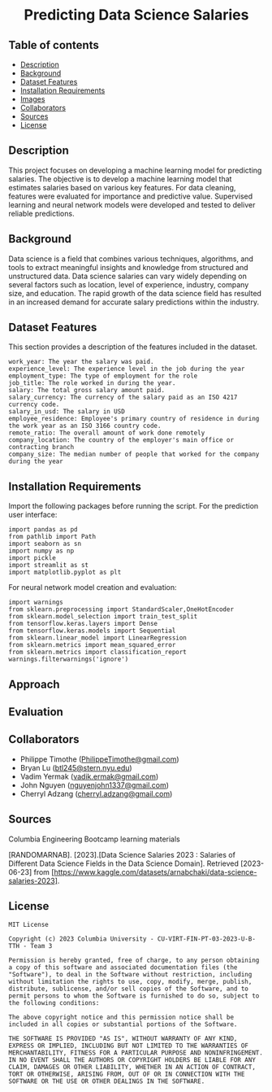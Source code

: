 <h1 align="center">Predicting Data Science Salaries</h1>

## Table of contents

- [Description](#description)
- [Background](#background)
- [Dataset Features](#dataset_features)
- [Installation Requirements](#installation-requirements)
- [Images](#images)
- [Collaborators](#collaborators)
- [Sources](#sources)
- [License](#license)

## Description
This project focuses on developing a machine learning model for predicting salaries. The objective is to develop a machine learning model that  estimates salaries based on various key features. For data cleaning, features were evaluated for importance and predictive value. Supervised learning and neural network models were developed and tested to deliver reliable predictions.

## Background
Data science is a field that combines various techniques, algorithms, and tools to extract meaningful insights and knowledge from structured and unstructured data. Data science salaries can vary widely depending on several factors such as location, level of experience, industry, company size, and education. The rapid growth of the data science field has resulted in an increased demand for accurate salary predictions within the industry.

## Dataset Features
This section provides a description of the features included in the dataset.
```
work_year: The year the salary was paid.
experience_level: The experience level in the job during the year
employment_type: The type of employment for the role
job_title: The role worked in during the year.
salary: The total gross salary amount paid.
salary_currency: The currency of the salary paid as an ISO 4217 currency code.
salary_in_usd: The salary in USD
employee_residence: Employee's primary country of residence in during the work year as an ISO 3166 country code.
remote_ratio: The overall amount of work done remotely
company_location: The country of the employer's main office or contracting branch
company_size: The median number of people that worked for the company during the year
```

## Installation Requirements
Import the following packages before running the script. For the prediction user interface:
```
import pandas as pd
from pathlib import Path
import seaborn as sn
import numpy as np
import pickle
import streamlit as st
import matplotlib.pyplot as plt
```
For neural network model creation and evaluation:
```
import warnings
from sklearn.preprocessing import StandardScaler,OneHotEncoder
from sklearn.model_selection import train_test_split
from tensorflow.keras.layers import Dense
from tensorflow.keras.models import Sequential
from sklearn.linear_model import LinearRegression
from sklearn.metrics import mean_squared_error
from sklearn.metrics import classification_report
warnings.filterwarnings('ignore')
```
## Approach

## Evaluation

## Collaborators
+ Philippe Timothe (PhilippeTimothe@gmail.com)
+ Bryan Lu (btl245@stern.nyu.edu)
+ Vadim Yermak (vadik.ermak@gmail.com)
+ John Nguyen (nguyenjohn1337@gmail.com)
+ Cherryl Adzang (cherryl.adzang@gmail.com)

## Sources
Columbia Engineering Bootcamp learning materials

[RANDOMARNAB]. [2023].[Data Science Salaries 2023 : Salaries of Different Data Science Fields in the Data Science Domain]. Retrieved [2023-06-23] from [https://www.kaggle.com/datasets/arnabchaki/data-science-salaries-2023].

## License

    MIT License

    Copyright (c) 2023 Columbia University - CU-VIRT-FIN-PT-03-2023-U-B-TTH - Team 3

    Permission is hereby granted, free of charge, to any person obtaining a copy of this software and associated documentation files (the "Software"), to deal in the Software without restriction, including without limitation the rights to use, copy, modify, merge, publish, distribute, sublicense, and/or sell copies of the Software, and to permit persons to whom the Software is furnished to do so, subject to the following conditions:

    The above copyright notice and this permission notice shall be included in all copies or substantial portions of the Software.

    THE SOFTWARE IS PROVIDED "AS IS", WITHOUT WARRANTY OF ANY KIND, EXPRESS OR IMPLIED, INCLUDING BUT NOT LIMITED TO THE WARRANTIES OF MERCHANTABILITY, FITNESS FOR A PARTICULAR PURPOSE AND NONINFRINGEMENT. IN NO EVENT SHALL THE AUTHORS OR COPYRIGHT HOLDERS BE LIABLE FOR ANY CLAIM, DAMAGES OR OTHER LIABILITY, WHETHER IN AN ACTION OF CONTRACT, TORT OR OTHERWISE, ARISING FROM, OUT OF OR IN CONNECTION WITH THE SOFTWARE OR THE USE OR OTHER DEALINGS IN THE SOFTWARE.
